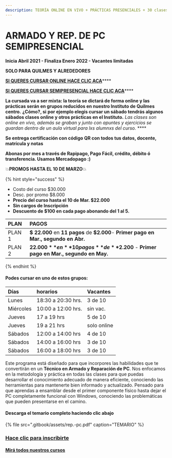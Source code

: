 ```yaml
---
description: TEORÍA ONLINE EN VIVO + PRÁCTICAS PRESENCIALES + 30 clases de 2 horas.
---
```


# ARMADO Y REP. DE PC SEMIPRESENCIAL

**Inicia Abril 2021 - Finaliza Enero 2022 - Vacantes limitadas**

**SOLO PARA QUILMES Y ALREDEDORES**

[**SI QUERES CURSAR ONLINE HACE CLIC ACA**](armyrepc.md)\*\*\*\*

[**SI QUERES CURSAR SEMIPRESENCIAL HACE CLIC ACA**](armyrepcspresencial.md)\*\*\*\*

**La cursada va a ser mixta: la teoría se dictará de forma online y las prácticas serán en grupos reducidos  en nuestro Instituto de Quilmes centro.**  **¿Cómo?, si** **por ejemplo elegís cursar un sábado tendrás algunos sábados clases online y otros prácticas en el Instituto.** _Las clases son online en vivo, además se graban y  junto con apuntes y ejercicios se guardan dentro de un aula virtual para lxs alumnxs del curso._ ****

**Se entrega certificación con código QR con todos tus datos, docente, matrícula y notas**

**Abonas por mes a través de Rapipago, Pago Fácil, crédito, débito ó transferencia. Usamos Mercadopago :\)** 

💥**PROMOS HASTA EL 10 DE MARZO**💥 

{% hint style="success" %}
* Costo del curso $30.000
* Desc. por promo $8.000
* **Precio del curso hasta el 10 de Mar. $22.000**
* **Sin cargos de Inscripción**
* **Descuento de $100 en cada pago abonando del 1 al 5.** 

| PLAN | PAGOS |
| :--- | :--- |
| PLAN 1 | **$ 22.000** en **11 pagos** de **$2.000**- **Primer pago en Mar., segundo en Abr.** |
| PLAN 2 | **$22.000** en **10 pagos** de **$2.200** - **Primer pago en Mar., segundo en May.** |
{% endhint %}

#### Podes cursar en uno de estos grupos:

| Días | horarios | Vacantes |
| :--- | :--- | :--- |
| Lunes | 18:30 a 20:30 hrs. | 3 de 10 |
| Miércoles | 10:00 a 12:00 hrs. | sin vac. |
| Jueves | 17 a 19 hrs | 5 de 10 |
| Jueves | 19 a 21 hrs | solo online |
| Sábados | 12:00 a 14:00 hrs | 4 de 10 |
| Sábados | 14:00 a 16:00 hrs | 3 de 10 |
| Sábados | 16:00 a 18:00 hrs | 3 de 10 |

Este programa está diseñado para que incorpores las habilidades que te convertirán en un **Técnico en Armado y Reparación de PC**. Nos enfocamos en la metodología y práctica en todas las clases para que puedas desarrollar el conocimiento adecuado de manera eficiente, conociendo las herramientas para mantenerte bien informado y actualizado. Pensado para que aprendas a ensamblar desde el primer componente físico hasta dejar el PC completamente funcional con Windows, conociendo las problemáticas que pueden presentarse en el camino.

#### Descarga el temario completo haciendo clic abajo

{% file src=".gitbook/assets/rep.-pc.pdf" caption="TEMARIO" %}

### [Hace clic para inscribirte](http://wa.me/5491164622877?text=Me%20interesa%20el%20curso%20de%20Rep%20PC)

#### [Mirá todos nuestros cursos](./)

